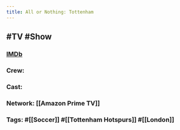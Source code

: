 ```yaml
---
title: All or Nothing: Tottenham
---
```


## #TV #Show
### [IMDb]()

### Crew: 

### Cast: 

### Network: [[Amazon Prime TV]]

### Tags: #[[Soccer]] #[[Tottenham Hotspurs]] #[[London]]
